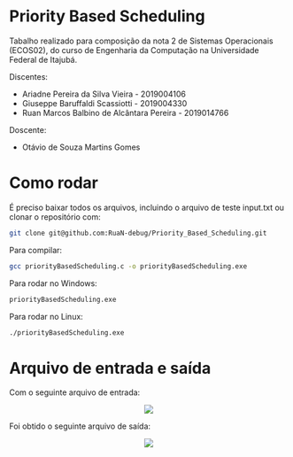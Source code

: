 # Priority Based Scheduling

Tabalho realizado para composição da nota 2 de Sistemas Operacionais (ECOS02), do curso de Engenharia da Computação na Universidade Federal de Itajubá.

Discentes: 
  - Ariadne Pereira da Silva Vieira - 2019004106
  - Giuseppe Baruffaldi Scassiotti - 2019004330
  - Ruan Marcos Balbino de Alcântara Pereira - 2019014766

Doscente:
  - Otávio de Souza Martins Gomes

# Como rodar

É preciso baixar todos os arquivos, incluindo o arquivo de teste input.txt ou clonar o repositório com:

```sh
git clone git@github.com:RuaN-debug/Priority_Based_Scheduling.git
```

Para compilar:

```sh
gcc priorityBasedScheduling.c -o priorityBasedScheduling.exe
```

Para rodar no Windows:

```sh
priorityBasedScheduling.exe
```

Para rodar no Linux:

```sh
./priorityBasedScheduling.exe
```

# Arquivo de entrada e saída

Com o seguinte arquivo de entrada:
<p align="center">
  <img src="https://user-images.githubusercontent.com/54671133/145308562-1e798f76-43f8-4a59-b3a5-5d121011a466.png" />
</p>

Foi obtido o seguinte arquivo de saída:
<p align="center">
  <img src="https://user-images.githubusercontent.com/54671133/145308581-b2f918ac-cd71-4313-aaea-c4eaf1b2eb91.png" />
</p>
